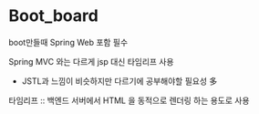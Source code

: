 # Boot_board
boot만들때 Spring Web 포함 필수

Spring MVC 와는 다르게 jsp 대신 타임리프 사용
- JSTL과 느낌이 비슷하지만 다르기에 공부해야할 필요성 多

타임리프 :: 백엔드 서버에서 HTML 을 동적으로 렌더링 하는 용도로 사용

